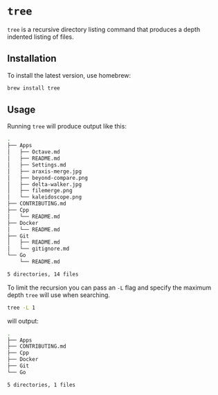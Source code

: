 # `tree`

`tree` is a recursive directory listing command that produces a depth indented listing of files.

## Installation

To install the latest version, use homebrew:

```bash
brew install tree
```

## Usage

Running `tree` will produce output like this:

```bash
.
├── Apps
│   ├── Octave.md
│   ├── README.md
│   ├── Settings.md
│   ├── araxis-merge.jpg
│   ├── beyond-compare.png
│   ├── delta-walker.jpg
│   ├── filemerge.png
│   └── kaleidoscope.png
├── CONTRIBUTING.md
├── Cpp
│   └── README.md
├── Docker
│   └── README.md
├── Git
│   ├── README.md
│   └── gitignore.md
└── Go
    └── README.md

5 directories, 14 files
```

To limit the recursion you can pass an `-L` flag and specify the maximum depth `tree` will use when searching.

```bash
tree -L 1
```

will output:

```bash
.
├── Apps
├── CONTRIBUTING.md
├── Cpp
├── Docker
├── Git
└── Go

5 directories, 1 files
```
